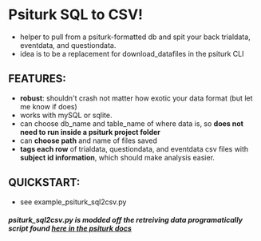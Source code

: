 # Psiturk SQL to CSV!
  - helper to pull from a psiturk-formatted db and spit your back trialdata, eventdata, and questiondata.
  - idea is to be a replacement for download_datafiles in the psiturk CLI

## FEATURES:
  - **robust**: shouldn't crash not matter how exotic your data format (but let me know if does)
  - works with mySQL or sqlite.
  - can choose db\_name and table\_name of where data is, so **does not need to run inside a psiturk project folder**
  - can **choose path** and name of files saved
  - **tags each row** of trialdata, questiondata, and eventdata csv files with **subject id information**, which should make analysis easier.

## QUICKSTART:
  - see example_psiturk_sql2csv.py

##### psiturk_sql2csv.py is modded off the retreiving data programatically script found [here in the psiturk docs](http://psiturk.readthedocs.org/en/latest/retrieving.html)
